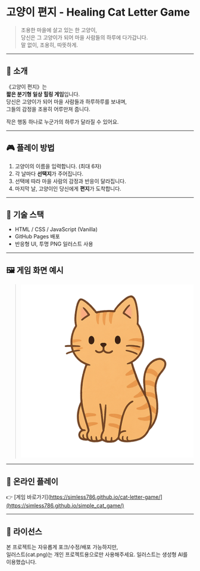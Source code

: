 # 고양이 편지 - Healing Cat Letter Game

> 조용한 마을에 살고 있는 한 고양이,  
> 당신은 그 고양이가 되어 마을 사람들의 하루에 다가갑니다.  
> 말 없이, 조용히, 따뜻하게.

---

## 🌸 소개

《고양이 편지》는  
**짧은 분기형 일상 힐링 게임**입니다.  
당신은 고양이가 되어 마을 사람들과 하루하루를 보내며,  
그들의 감정을 조용히 어루만져 줍니다.

작은 행동 하나로 누군가의 하루가 달라질 수 있어요.

---

## 🎮 플레이 방법

1. 고양이의 이름을 입력합니다. (최대 6자)  
2. 각 날마다 **선택지**가 주어집니다.  
3. 선택에 따라 마을 사람의 감정과 반응이 달라집니다.  
4. 마지막 날, 고양이인 당신에게 **편지**가 도착합니다.

---

## 🧶 기술 스택

- HTML / CSS / JavaScript (Vanilla)
- GitHub Pages 배포
- 반응형 UI, 투명 PNG 일러스트 사용

---

## 🖼️ 게임 화면 예시

> ![cat preview](images/cat.png)

---

## 🔗 온라인 플레이

👉 [게임 바로가기](https://simless786.github.io/cat-letter-game/](https://simless786.github.io/simple_cat_game/)  

---

## 📜 라이선스

본 프로젝트는 자유롭게 포크/수정/배포 가능하지만,  
일러스트(cat.png)는 개인 프로젝트용으로만 사용해주세요.
일러스트는 생성형 AI를 이용했습니다.








